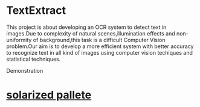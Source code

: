 TextExtract
===========

This project is about developing an OCR system to detect text in images.Due to complexity of natural scenes,illumination 
effects and non-uniformity of background,this task is a difficult Computer Vision problem.Our aim is to develop a more 
efficient system with better accuracy to recognize text in all kind of images using computer vision techiques and 
statistical techniques.

Demonstration

[solarized pallete](https://github.com/purvapruthi/TextExtract/blob/master/testset/104.jpg)
=============



